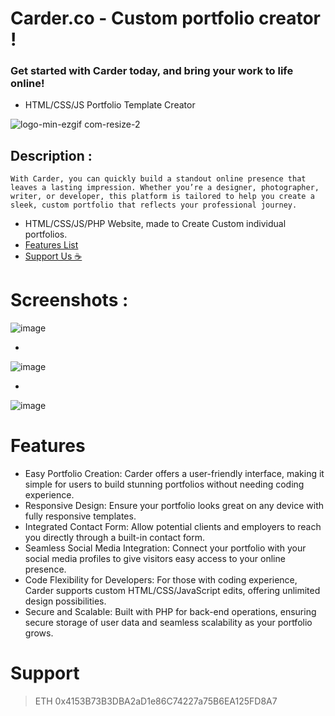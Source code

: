 # Carder.co - Custom portfolio creator !
### Get started with Carder today, and bring your work to life online!


- HTML/CSS/JS Portfolio Template Creator


![logo-min-ezgif com-resize-2](https://github.com/user-attachments/assets/abfeac25-b802-401d-9185-897e708501ec)


## Description :

```With Carder, you can quickly build a standout online presence that leaves a lasting impression. Whether you’re a designer, photographer, writer, or developer, this platform is tailored to help you create a sleek, custom portfolio that reflects your professional journey.```

- HTML/CSS/JS/PHP Website, made to Create Custom individual portfolios.
- [Features List](#Features)
- [Support Us ☕️](#Support)



# Screenshots :


![image](https://github.com/user-attachments/assets/523a6a5b-0fff-432f-8e38-d7894f9b3c92)


-

![image](https://github.com/user-attachments/assets/4e44c489-8f51-4139-ae57-e8f9024ba250)


-

![image](https://github.com/user-attachments/assets/6f163136-a0a1-4a0f-ac99-abd755c744b4)


# Features

- Easy Portfolio Creation: Carder offers a user-friendly interface, making it simple for users to build stunning portfolios without needing coding experience.
- Responsive Design: Ensure your portfolio looks great on any device with fully responsive templates.
- Integrated Contact Form: Allow potential clients and employers to reach you directly through a built-in contact form.
- Seamless Social Media Integration: Connect your portfolio with your social media profiles to give visitors easy access to your online presence.
- Code Flexibility for Developers: For those with coding experience, Carder supports custom HTML/CSS/JavaScript edits, offering unlimited design possibilities.
- Secure and Scalable: Built with PHP for back-end operations, ensuring secure storage of user data and seamless scalability as your portfolio grows.

# Support 

>ETH 0x4153B73B3DBA2aD1e86C74227a75B6EA125FD8A7






